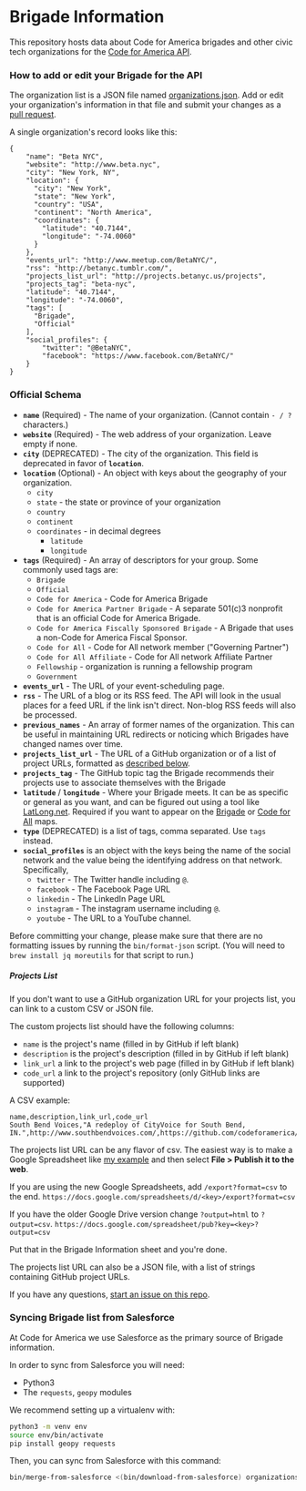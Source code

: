 # Brigade Information

This repository hosts data about Code for America brigades and other civic tech organizations for the [Code for America API](https://github.com/codeforamerica/cfapi/).

### How to add or edit your Brigade for the API

The organization list is a JSON file named [organizations.json](https://github.com/codeforamerica/brigade-information/blob/master/organizations.json). Add or edit your organization's information in that file and submit your changes as a [pull request](https://help.github.com/articles/using-pull-requests/).

A single organization's record looks like this:

```
{
    "name": "Beta NYC",
    "website": "http://www.beta.nyc",
    "city": "New York, NY",
    "location": {
      "city": "New York",
      "state": "New York",
      "country": "USA",
      "continent": "North America",
      "coordinates": {
        "latitude": "40.7144",
        "longitude": "-74.0060"
      }
    },
    "events_url": "http://www.meetup.com/BetaNYC/",
    "rss": "http://betanyc.tumblr.com/",
    "projects_list_url": "http://projects.betanyc.us/projects",
    "projects_tag": "beta-nyc",
    "latitude": "40.7144",
    "longitude": "-74.0060",
    "tags": [
      "Brigade",
      "Official"
    ],
    "social_profiles": {
        "twitter": "@BetaNYC",
        "facebook": "https://www.facebook.com/BetaNYC/"
    }
}
```

### Official Schema

* **`name`** (Required) - The name of your organization. (Cannot contain `- / ?` characters.)
* **`website`** (Required) - The web address of your organization. Leave empty if none.
* **`city`** (DEPRECATED) - The city of the organization.  This field is deprecated in favor of **`location`**.
* **`location`** (Optional) - An object with keys about the geography of your organization.
  * `city`
  * `state` - the state or province of your organization
  * `country`
  * `continent`
  * `coordinates` - in decimal degrees
    * `latitude`
    * `longitude`
* **`tags`** (Required) - An array of descriptors for your group.
  Some commonly used tags are:
  * `Brigade`
  * `Official`
  * `Code for America` - Code for America Brigade
  * `Code for America Partner Brigade` - A separate 501(c)3 nonprofit that is an official Code for America Brigade.
  * `Code for America Fiscally Sponsored Brigade` - A Brigade that uses a non-Code for America Fiscal Sponsor.
  * `Code for All` - Code for All network member ("Governing Partner")
  * `Code for All Affiliate` - Code for All network Affiliate Partner
  * `Fellowship` - organization is running a fellowship program
  * `Government`
* **`events_url`** - The URL of your event-scheduling page.
* **`rss`** - The URL of a blog or its RSS feed. The API will look in the usual places for a feed URL if the link isn't direct. Non-blog RSS feeds will also be processed.
* **`previous_names`** - An array of former names of the organization. This can be useful in maintaining URL redirects or noticing which Brigades have changed names over time.
* **`projects_list_url`** - The URL of a GitHub organization or of a list of project URLs, formatted as [described below](https://github.com/codeforamerica/brigade-information#projects-list).
* **`projects_tag`** - The GitHub topic tag the Brigade recommends their projects use to associate themselves with the Brigade
* **`latitude`** / **`longitude`** - Where your Brigade meets. It can be as specific or general as you want, and can be figured out using a tool like [LatLong.net](http://www.latlong.net/). Required if you want to appear on the [Brigade](http://www.codeforamerica.org/brigade/) or [Code for All](http://codeforall.org/) maps.
* **`type`** (DEPRECATED) is a list of tags, comma separated. Use `tags` instead.
* **`social_profiles`** is an object with the keys being the name of the social network and the value being the identifying address on that network. Specifically,
  * `twitter` - The Twitter handle including `@`.
  * `facebook` - The Facebook Page URL
  * `linkedin` - The LinkedIn Page URL
  * `instagram` - The instagram username including `@`.
  * `youtube` - The URL to a YouTube channel.

Before committing your change, please make sure that there are no formatting issues by running the `bin/format-json` script. (You will need to `brew install jq moreutils` for that script to run.)

##### Projects List

If you don't want to use a GitHub organization URL for your projects list, you can link to a custom CSV or JSON file.

The custom projects list should have the following columns:

* `name` is the project's name (filled in by GitHub if left blank)
* `description` is the project's description (filled in by GitHub if left blank)
* `link_url` a link to the project's web page (filled in by GitHub if left blank)
* `code_url` a link to the project's repository (only GitHub links are supported)

A CSV example:
```
name,description,link_url,code_url
South Bend Voices,"A redeploy of CityVoice for South Bend, IN.",http://www.southbendvoices.com/,https://github.com/codeforamerica/cityvoice
```

The projects list URL can be any flavor of csv. The easiest way is to make a Google Spreadsheet like [my example](https://docs.google.com/spreadsheet/ccc?key=0ArHmv-6U1drqdDBzNXpSZkVzRDJUQnpOS0RJM0FDWGc&usp=sharing) and then select **File > Publish it to the web**.

If you are using the new Google Spreadsheets, add `/export?format=csv` to the end.
`https://docs.google.com/spreadsheets/d/<key>/export?format=csv`

If you have the older Google Drive version change `?output=html` to `?output=csv`.
`https://docs.google.com/spreadsheet/pub?key=<key>?output=csv`

Put that in the Brigade Information sheet and you're done.

The projects list URL can also be a JSON file, with a list of strings containing GitHub project URLs.

If you have any questions, [start an issue on this repo](https://github.com/codeforamerica/brigade-information/issues).

### Syncing Brigade list from Salesforce

At Code for America we use Salesforce as the primary source of Brigade information.

In order to sync from Salesforce you will need:

* Python3
* The `requests`, `geopy` modules

We recommend setting up a virtualenv with:

```bash
python3 -m venv env
source env/bin/activate
pip install geopy requests
```

Then, you can sync from Salesforce with this command:

```bash
bin/merge-from-salesforce <(bin/download-from-salesforce) organizations.json
```
